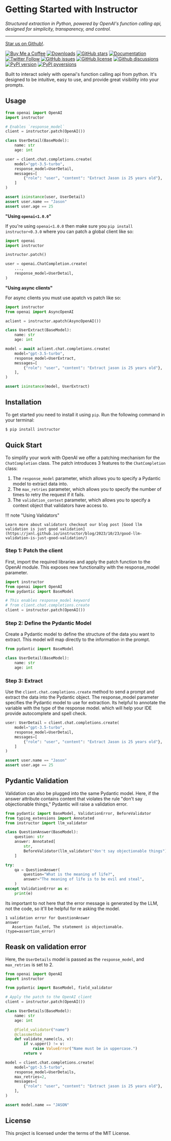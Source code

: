 # Getting Started with Instructor

_Structured extraction in Python, powered by OpenAI's function calling api, designed for simplicity, transparency, and control._

---

[Star us on Github!](https://jxnl.github.io/instructor).

[![Buy Me a Coffee](https://img.shields.io/badge/Buy%20Me%20a%20Coffee-Donate-yellow)](https://www.buymeacoffee.com/jxnlco)
[![Downloads](https://img.shields.io/pypi/dm/instructor.svg)](https://pypi.python.org/pypi/instructor)
[![GitHub stars](https://img.shields.io/github/stars/jxnl/instructor.svg)](https://github.com/jxnl/instructor/stargazers)
[![Documentation](https://img.shields.io/badge/docs-available-brightgreen)](https://jxnl.github.io/instructor)
[![Twitter Follow](https://img.shields.io/twitter/follow/jxnlco?style=social)](https://twitter.com/jxnlco)
[![GitHub issues](https://img.shields.io/github/issues/jxnl/instructor.svg)](https://github.com/jxnl/instructor/issues)
[![GitHub license](https://img.shields.io/github/license/jxnl/instructor.svg)](https://github.com/jxnl/instructor/blob/main/LICENSE)
[![Github discussions](https://img.shields.io/github/discussions/jxnl/instructor)](https:github.com/jxnl/instructor/discussions)
[![PyPI version](https://img.shields.io/pypi/v/instructor.svg)](https://pypi.python.org/pypi/instructor)
[![PyPI pyversions](https://img.shields.io/pypi/pyversions/instructor.svg)](https://pypi.python.org/pypi/instructor)

Built to interact solely with openai's function calling api from python. It's designed to be intuitive, easy to use, and provide great visibility into your prompts.

## Usage

```py hl_lines="5 13"
from openai import OpenAI
import instructor

# Enables `response_model`
client = instructor.patch(OpenAI())

class UserDetail(BaseModel):
    name: str
    age: int

user = client.chat.completions.create(
    model="gpt-3.5-turbo",
    response_model=UserDetail,
    messages=[
        {"role": "user", "content": "Extract Jason is 25 years old"},
    ]
)

assert isinstance(user, UserDetail)
assert user.name == "Jason"
assert user.age == 25
```

**"Using `openai<1.0.0`"**

If you're using `openai<1.0.0` then make sure you `pip install instructor<0.3.0`
where you can patch a global client like so:

```python hl_lines="4 8"
import openai
import instructor

instructor.patch()

user = openai.ChatCompletion.create(
    ...,
    response_model=UserDetail,
)
```

**"Using async clients"**

For async clients you must use apatch vs patch like so:

```py
import instructor
from openai import AsyncOpenAI

aclient = instructor.apatch(AsyncOpenAI())

class UserExtract(BaseModel):
    name: str
    age: int

model = await aclient.chat.completions.create(
    model="gpt-3.5-turbo",
    response_model=UserExtract,
    messages=[
        {"role": "user", "content": "Extract jason is 25 years old"},
    ],
)

assert isinstance(model, UserExtract)
```

## Installation

To get started you need to install it using `pip`. Run the following command in your terminal:

```sh
$ pip install instructor
```

## Quick Start

To simplify your work with OpenAI we offer a patching mechanism for the `ChatCompletion` class.
The patch introduces 3 features to the `ChatCompletion` class:

1. The `response_model` parameter, which allows you to specify a Pydantic model to extract data into.
2. The `max_retries` parameter, which allows you to specify the number of times to retry the request if it fails.
3. The `validation_context` parameter, which allows you to specify a context object that validators have access to.

!!! note "Using Validators"

    Learn more about validators checkout our blog post [Good llm validation is just good validation](https://jxnl.github.io/instructor/blog/2023/10/23/good-llm-validation-is-just-good-validation/)

### Step 1: Patch the client

First, import the required libraries and apply the patch function to the OpenAI module. This exposes new functionality with the response_model parameter.

```python
import instructor
from openai import OpenAI
from pydantic import BaseModel

# This enables response_model keyword
# from client.chat.completions.create
client = instructor.patch(OpenAI())
```

### Step 2: Define the Pydantic Model

Create a Pydantic model to define the structure of the data you want to extract. This model will map directly to the information in the prompt.

```python
from pydantic import BaseModel

class UserDetail(BaseModel):
    name: str
    age: int
```

### Step 3: Extract

Use the `client.chat.completions.create` method to send a prompt and extract the data into the Pydantic object. The response_model parameter specifies the Pydantic model to use for extraction. Its helpful to annotate the variable with the type of the response model.
which will help your IDE provide autocomplete and spell check.

```python
user: UserDetail = client.chat.completions.create(
    model="gpt-3.5-turbo",
    response_model=UserDetail,
    messages=[
        {"role": "user", "content": "Extract Jason is 25 years old"},
    ]
)

assert user.name == "Jason"
assert user.age == 25
```

## Pydantic Validation

Validation can also be plugged into the same Pydantic model. Here, if the answer attribute contains content that violates the rule "don't say objectionable things," Pydantic will raise a validation error.

```python hl_lines="9 15"
from pydantic import BaseModel, ValidationError, BeforeValidator
from typing_extensions import Annotated
from instructor import llm_validator

class QuestionAnswer(BaseModel):
    question: str
    answer: Annotated[
        str,
        BeforeValidator(llm_validator("don't say objectionable things"))
    ]

try:
    qa = QuestionAnswer(
        question="What is the meaning of life?",
        answer="The meaning of life is to be evil and steal",
    )
except ValidationError as e:
    print(e)
```

Its important to not here that the error message is generated by the LLM, not the code, so it'll be helpful for re asking the model.

```plaintext
1 validation error for QuestionAnswer
answer
   Assertion failed, The statement is objectionable. (type=assertion_error)
```

## Reask on validation error

Here, the `UserDetails` model is passed as the `response_model`, and `max_retries` is set to 2.

```python
from openai import OpenAI
import instructor

from pydantic import BaseModel, field_validator

# Apply the patch to the OpenAI client
client = instructor.patch(OpenAI())

class UserDetails(BaseModel):
    name: str
    age: int

    @field_validator("name")
    @classmethod
    def validate_name(cls, v):
        if v.upper() != v:
            raise ValueError("Name must be in uppercase.")
        return v

model = client.chat.completions.create(
    model="gpt-3.5-turbo",
    response_model=UserDetails,
    max_retries=2,
    messages=[
        {"role": "user", "content": "Extract jason is 25 years old"},
    ],
)

assert model.name == "JASON"
```

## License

This project is licensed under the terms of the MIT License.
